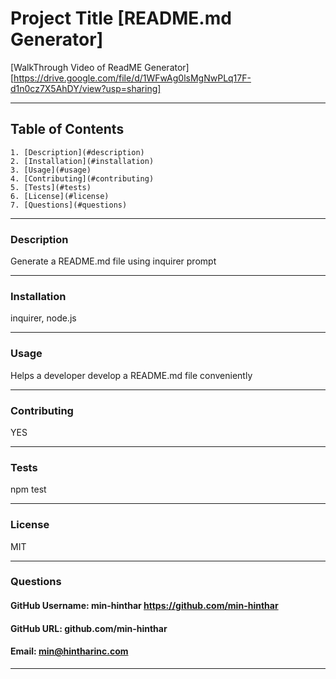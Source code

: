 
  
  # Project Title [README.md Generator]

[WalkThrough Video of ReadME Generator] 
[https://drive.google.com/file/d/1WFwAg0lsMgNwPLq17F-d1n0cz7X5AhDY/view?usp=sharing]

-----

  ## Table of Contents
    1. [Description](#description)
    2. [Installation](#installation)
    3. [Usage](#usage)
    4. [Contributing](#contributing)
    5. [Tests](#tests)
    6. [License](#license)
    7. [Questions](#questions)

-----

### Description 
Generate a README.md file using inquirer prompt 

-----

  ### Installation 
inquirer, node.js

-----

### Usage 
Helps a developer develop a README.md file conveniently 

-----

### Contributing 
YES 

-----

### Tests 
npm test 

-----

### License 
MIT 

-----

### Questions 

#### GitHub Username: min-hinthar https://github.com/min-hinthar

#### GitHub URL: github.com/min-hinthar

#### Email: min@hintharinc.com

-----

